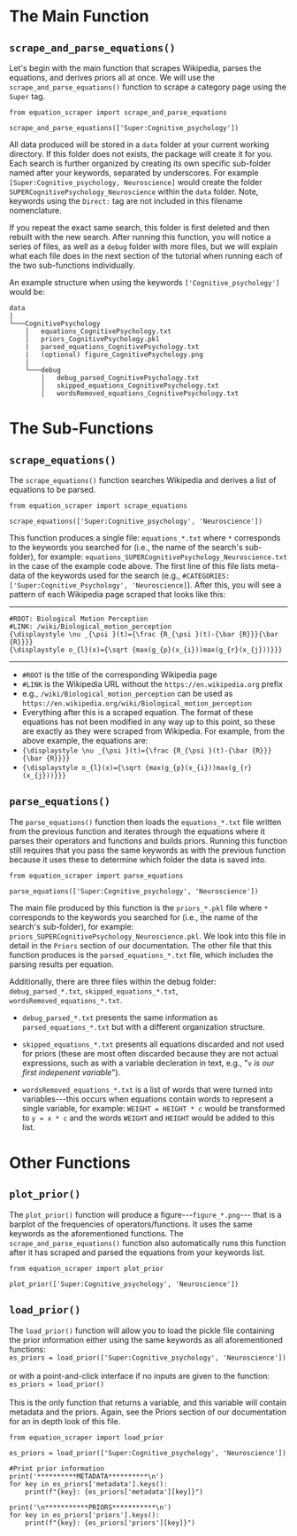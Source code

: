 
# The Main Function

## `scrape_and_parse_equations()`

Let's begin with the main function that scrapes Wikipedia, parses the equations, and derives priors all at once. We will use the `scrape_and_parse_equations()` function to scrape a category page using the `Super` tag.

```
from equation_scraper import scrape_and_parse_equations

scrape_and_parse_equations(['Super:Cognitive_psychology'])
```

All data produced will be stored in a `data` folder at your current working directory. If this folder does not exists, the package will create it for you. Each search is further organized by creating its own specific sub-folder named after your keywords, separated by underscores. For example `[Super:Cognitive_psychology, Neuroscience]` would create the folder `SUPERCognitivePsychology_Neuroscience` within the `data` folder. Note, keywords using the `Direct:` tag are not included in this filename nomenclature.

If you repeat the exact same search, this folder is first deleted and then rebuilt with the new search. After running this function, you will notice a series of files, as well as a `debug` folder with more files, but we will explain what each file does in the next section of the tutorial when running each of the two sub-functions individually.

An example structure when using the keywords `['Cognitive_psychology']` would be:
```
data
|
└───CognitivePsychology
    │   equations_CognitivePsychology.txt
    │   priors_CognitivePsychology.pkl
    |   parsed_equations_CognitivePsychology.txt
    |   (optional) figure_CognitivePsychology.png
    |
    └───debug
        │   debug_parsed_CognitivePsychology.txt
        │   skipped_equations_CognitivePsychology.txt
        │   wordsRemoved_equations_CognitivePsychology.txt
```

# The Sub-Functions 

## `scrape_equations()`

The `scrape_equations()` function searches Wikipedia and derives a list of equations to be parsed.

```
from equation_scraper import scrape_equations

scrape_equations(['Super:Cognitive_psychology', 'Neuroscience'])
```

This function produces a single file: `equations_*.txt` where `*` corresponds to the keywords you searched for (i.e., the name of the search's sub-folder), for example: `equations_SUPERCognitivePsychology_Neuroscience.txt` in the case of the example code above. The first line of this file lists meta-data of the keywords used for the search (e.g., `#CATEGORIES: ['Super:Cognitive_Psychology', 'Neuroscience]`). After this, you will see a pattern of each Wikipedia page scraped that looks like this:
<hr>


`#ROOT: Biological Motion Perception` <br>
`#LINK: /wiki/`<wbr>`Biological_motion_perception`<br>
`{\displaystyle \nu _{\psi }(t)={\frac {R_{\psi }(t)-{\bar {R}}}{\bar {R}}}}`<br>
`{\displaystyle o_{l}(x)={\sqrt {max(g_{p}(x_{i}))max(g_{r}(x_{j}))}}}`
<hr>

- `#ROOT` is the title of the corresponding Wikipedia page
- `#LINK` is the Wikipedia URL without the  `https://en.wikipedia.org` prefix
 - e.g., `/wiki/`<wbr>`Biological_motion_perception` can be used as `https://en.wikipedia.org/wiki/Biological_motion_perception`
- Everything after this is a scraped equation. The format of these equations has not been modified in any way up to this point, so these are exactly as they were scraped from Wikipedia. For example, from the above example, the equations are:
 - `{\displaystyle \nu _{\psi }(t)={\frac {R_{\psi }(t)-{\bar {R}}}{\bar {R}}}}`
 - `{\displaystyle o_{l}(x)={\sqrt {max(g_{p}(x_{i}))max(g_{r}(x_{j}))}}}`

## `parse_equations()`

The `parse_equations()` function then loads the `equations_*.txt` file written from the previous function and iterates through the equations where it parses their operators and functions and builds priors. Running this function still requires that you pass the same keywords as with the previous function because it uses these to determine which folder the data is saved into.

```
from equation_scraper import parse_equations

parse_equations(['Super:Cognitive_psychology', 'Neuroscience'])
```

The main file produced by this function is the `priors_*.pkl` file where `*` corresponds to the keywords you searched for (i.e., the name of the search's sub-folder), for example: `priors_SUPERCognitivePsychology_Neuroscience.pkl`. We look into this file in detail in the `Priors` section of our documentation. The other file that this function produces is the `parsed_equations_*.txt` file, which includes the parsing results per equation.

Additionally, there are three files within the debug folder: `debug_parsed_*.txt`, `skipped_equations_*.txt`, `wordsRemoved_equations_*.txt`.


- `debug_parsed_*.txt` presents the same information as `parsed_equations_*.txt` but with a different organization structure.

- `skipped_equations_*.txt` presents all equations discarded and not used for priors (these are most often discarded because they are not actual expressions, such as with a variable decleration in text, e.g., "`v` *is our first indepenent variable*").

- `wordsRemoved_equations_*.txt` is a list of words that were turned into variables---this occurs when equations contain words to represent a single variable, for example: `WEIGHT = HEIGHT * c` would be transformed to `y = x * c` and the words `WEIGHT` and `HEIGHT` would be added to this list.

# Other Functions

## `plot_prior()`

The `plot_prior()` function will produce a figure---`figure_*.png`--- that is a barplot of the frequencies of operators/functions. It uses the same keywords as the aforementioned functions. The `scrape_and_parse_equations()` function also automatically runs this function after it has scraped and parsed the equations from your keywords list.

```
from equation_scraper import plot_prior

plot_prior(['Super:Cognitive_psychology', 'Neuroscience'])
```

## `load_prior()`

The `load_prior()` function will allow you to load the pickle file containing the prior information either using the same keywords as all aforementioned functions:<br>
`es_priors = load_prior(['Super:Cognitive_psychology', 'Neuroscience'])`
<br><br>
or with a point-and-click interface if no inputs are given to the function: <br>
`es_priors = load_prior()`
<br><br>
This is the only function that returns a variable, and this variable will contain metadata and the priors. Again, see the Priors section of our documentation for an in depth look of this file.

```
from equation_scraper import load_prior

es_priors = load_prior(['Super:Cognitive_psychology', 'Neuroscience'])

#Print prior information
print('**********METADATA**********\n')
for key in es_priors['metadata'].keys():
    print(f"{key}: {es_priors['metadata'][key]}")

print('\n***********PRIORS***********\n')
for key in es_priors['priors'].keys():
    print(f"{key}: {es_priors['priors'][key]}")
```